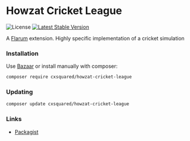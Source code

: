 # Howzat Cricket League

![License](https://img.shields.io/badge/license-gnuplot-blue.svg) [![Latest Stable Version](https://img.shields.io/packagist/v/cxsquared/howzat-cricket-league.svg)](https://packagist.org/packages/cxsquared/howzat-cricket-league)

A [Flarum](http://flarum.org) extension. Highly specific implementation of a cricket simulation

### Installation

Use [Bazaar](https://discuss.flarum.org/d/5151-flagrow-bazaar-the-extension-marketplace) or install manually with composer:

```sh
composer require cxsquared/howzat-cricket-league
```

### Updating

```sh
composer update cxsquared/howzat-cricket-league
```

### Links

- [Packagist](https://packagist.org/packages/cxsquared/howzat-cricket-league)
